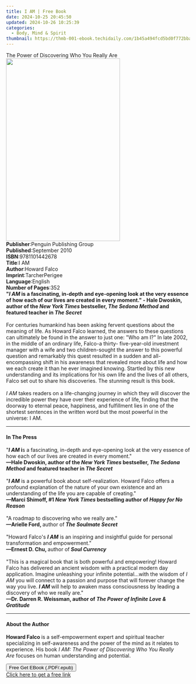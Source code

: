 ```yaml
---
title: I AM | Free Book
date: 2024-10-25 20:45:50
updated: 2024-10-26 10:25:39
categories:
  - Body, Mind & Spirit
thumbnail: https://thmb-001-ebook.techidaily.com/1b45a494fcd5bd0f772bba9ceaf2ecbd316e4518477ea294f084476a04e21b50.jpg
---
```

<main id="book-container">
  <div class="flex flex-col">
    <div class="book-brief flex-1 py-6 px-4 sm:p-6 md:py-10 md:px-8">
      <!-- brief-->
      <div class="book-brief-main">
        The Power of Discovering Who You Really Are
      </div>
    </div>
    <div
      class="book-meta-info flex-1 grid gap-4 col-start-1 col-end-3 row-start-1 sm:mb-6 sm:grid-cols-4 lg:gap-6 lg:col-start-2 lg:row-end-6 lg:row-span-6 lg:mb-0"
    >
      <div
        class="book-meta-info-left place-content-center mt-4 p-4 text-sm leading-6 col-start-2 col-span-2 dark:text-slate-400"
      >
        <img
          class="w-full h-500 object-cover rounded-lg sm:h-255 sm:col-span-2 lg:col-span-full"
          src="https://img-001-ebook.techidaily.com/1bf3d7ab4c1e49f0bd626996b9b1e4e8d983e2ef0be7250750e02eb6cb86c1cd.jpg"
          alt=""
          width="312"
          height="500"
        />
      </div>
      <div
        class="book-meta-info-right mt-2 col-start-1 row-start-2 col-span-3 self-center"
      >
        <!-- meta data  -->
        <div class="flex flex-col px-4 md:px-8">
          <div class="flex-1">
            <strong>Publisher</strong>:<span class="px-2"
              >Penguin Publishing Group</span
            >
          </div>
          <div class="flex-1">
            <strong>Published</strong>:<span class="px-2">September 2010</span>
          </div>
          <div class="flex-1">
            <strong>ISBN</strong>:<span class="px-2">9781101442678</span>
          </div>
          <div class="flex-1">
            <strong>Title</strong>:<span class="px-2">I AM</span>
          </div>
          <div class="flex-1">
            <strong>Author</strong>:<span class="px-2">Howard Falco</span>
          </div>
          <div class="flex-1">
            <strong>Imprint</strong>:<span class="px-2">TarcherPerigee</span>
          </div>
          <div class="flex-1">
            <strong>Language</strong>:<span class="px-2">English</span>
          </div>
          <div class="flex-1">
            <strong>Number of Pages</strong>:<span class="px-2">352</span>
          </div>
        </div>
      </div>
    </div>
    <div class="book-description flex-1 py-6 px-4 sm:p-6 md:py-10 md:px-8">
      <div class="book-description-main">
        <div accordion-content="" id="description">
          <b
            >"<i>I AM</i> is a fascinating, in-depth and eye-opening look at the
            very essence of how each of our lives are created in every moment."
            - Hale Dwoskin, author of the <i>New York Times</i> bestseller,
            <i>The Sedona Method</i> and featured teacher in
            <i>The Secret</i></b
          ><br /><br />For centuries humankind has been asking fervent questions
          about the meaning of life. As Howard Falco learned, the answers to
          these questions can ultimately be found in the answer to just one:
          "Who am I?" In late 2002, in the middle of an ordinary life, Falco-a
          thirty- five-year-old investment manager with a wife and two
          children-sought the answer to this powerful question and remarkably
          this quest resulted in a sudden and all-encompassing shift in his
          awareness that revealed more about life and how we each create it than
          he ever imagined knowing. Startled by this new understanding and its
          implications for his own life and the lives of all others, Falco set
          out to share his discoveries. The stunning result is this book.<br /><br /><i
            >I AM</i
          >
          takes readers on a life-changing journey in which they will discover
          the incredible power they have over their experience of life, finding
          that the doorway to eternal peace, happiness, and fulfillment lies in
          one of the shortest sentences in the written word but the most
          powerful in the universe: I AM.
        </div>
        <div class="accordion-fader"></div>
      </div>
    </div>
    <div class="book-excerpts flex-1 py-6 px-4 sm:p-6 md:py-10 md:px-8">
      <!-- excerpts-->
      <div class="book-excerpts-main">
        <hr />
        <h4 class="placeholder placeholder-heading">
          <span>In The Press</span>
        </h4>
        <p>
          "<b><i>I AM</i> i</b>s a fascinating, in-depth and eye-opening look at
          the very essence of how each of our lives are created in every
          moment."<br /><b
            >—Hale Dwoskin, author of the <i>New York Times</i> bestseller,
            <i>The Sedona Method</i> and featured teacher in
            <i>The Secret</i></b
          ><br /><br />"<b><i>I AM</i></b> is a powerful book about
          self-realization. Howard Falco offers a profound explanation of the
          nature of your own existence and an understanding of the life you are
          capable of creating."<br /><b
            >—Marci Shimoff, #1 <i>New York Times</i> bestselling author of
            <i>Happy for No Reason</i></b
          ><br /><br />"A roadmap to discovering who we really are."<br /><b
            >—Arielle Ford, </b
          >author of<b><i> The Soulmate Secret</i></b
          ><br /><br />"Howard Falco's <i><b>I AM</b></i> is an inspiring and
          insightful guide for personal transformation and empowerment."<br /><b
            ><b>—</b>Ernest D. Chu, </b
          >author of<b> <i>Soul Currency</i></b
          ><br /><br />"This is a magical book that is both powerful and
          empowering! Howard Falco has delivered an ancient wisdom with a
          practical modern day application. Imagine unleashing your infinite
          potential...with the wisdom of <i>I AM</i> you will connect to a
          passion and purpose that will forever change the way you live.
          <i
            ><b>I AM</b><i><b> </b></i></i
          >will help to awaken mass consciousness by leading a discovery of who
          we really are."<br /><b
            >—Dr. Darren R. Weissman, author of<i
              ><i> <i>The Power of Infinite Love &amp; Gratitude</i> </i></i
            ></b
          >
        </p>
      </div>
    </div>
    <div class="book-about-author flex-1 py-6 px-4 sm:p-6 md:py-10 md:px-8">
      <!-- about author-->
      <div class="book-main-author-main">
        <hr />
        <h4 class="placeholder placeholder-heading">
          <span>About the Author</span>
        </h4>
        <p>
          <b
            ><b><b>Howard Falco</b>&nbsp;</b></b
          >is a self-empowerment expert and spiritual teacher specializing in
          self-awareness and the power of the mind as it relates to experience.
          His book&nbsp;<i>I AM: The Power of Discovering Who You Really Are</i
          >&nbsp;focuses on human understanding and potential.
        </p>
      </div>
    </div>
    <div class="book-free-get flex-1 py-6 px-4 sm:p-6 md:py-10 md:px-8">
      <button
        id="btn-free-get"
        class="bg-blue-500 hover:bg-blue-700 text-white font-bold py-2 px-4 rounded"
      >
        Free Get EBook (.PDF/.epub)
      </button>
      <div id="countdown-display" class="px-2 text-lg mt-2"></div>
      <a
        id="free-link"
        class="hidden bg-blue-500 hover:bg-blue-700 text-white font-bold py-2 px-4 rounded"
        href="https://www.ebooks.com/en-us/book/563368/i-am/howard-falco/"
        target="_blank"
        >Click here to get a free link</a
      >
    </div>
    <script>
      let countdownTime = 0;
      let countdownInterval = null;
      document
        .getElementById('btn-free-get')
        .addEventListener('click', startCountdown);
      function startCountdown() {
        countdownTime = new Date().getTime() + 60000 * 3;
        countdownInterval = setInterval(updateCountdown, 1000);
        document.getElementById('btn-free-get').disabled = true;
        document
          .getElementById('btn-free-get')
          .classList.add('bg-gray-500', 'cursor-not-allowed');
      }
      function updateCountdown() {
        let currentTime = new Date().getTime();
        let timeLeft = countdownTime - currentTime;
        let secondsLeft = Math.floor(timeLeft / 1000);
        document.getElementById('countdown-display').innerHTML =
          `Remaining time: ${secondsLeft} seconds.`;
        if (secondsLeft <= 0) {
          clearInterval(countdownInterval);
          document.getElementById('btn-free-get').classList.add('hidden');
          document.getElementById('free-link').classList.remove('hidden');
          document.getElementById('countdown-display').innerHTML = '';
        }
      }
    </script>
  </div>
</main>
